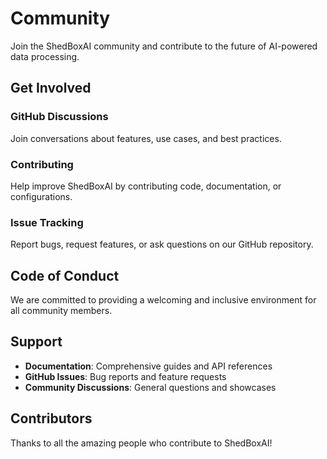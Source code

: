 # Community

Join the ShedBoxAI community and contribute to the future of AI-powered data processing.

## Get Involved

### GitHub Discussions
Join conversations about features, use cases, and best practices.

### Contributing
Help improve ShedBoxAI by contributing code, documentation, or configurations.

### Issue Tracking
Report bugs, request features, or ask questions on our GitHub repository.

## Code of Conduct

We are committed to providing a welcoming and inclusive environment for all community members.

## Support

- **Documentation**: Comprehensive guides and API references
- **GitHub Issues**: Bug reports and feature requests
- **Community Discussions**: General questions and showcases

## Contributors

Thanks to all the amazing people who contribute to ShedBoxAI!